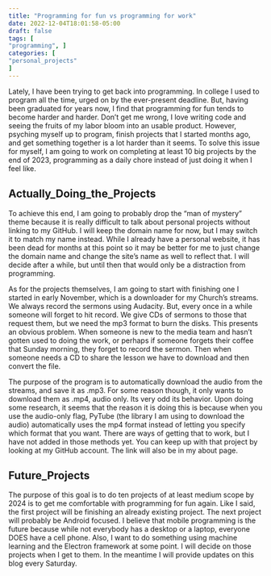 ```yaml
---
title: "Programming for fun vs programming for work"
date: 2022-12-04T18:01:58-05:00
draft: false
tags: [
"programming", ]
categories: [
"personal_projects"
]
---
```


Lately, I have been trying to get back into programming. In college I used to program all the time, urged on by the ever-present deadline. But, having been graduated for years now, I find that programming for fun tends to become harder and harder. Don’t get me wrong, I love writing code and seeing the fruits of my labor bloom into an usable product. However, psyching myself up to program, finish projects that I started months ago, and get something together is a lot harder than it seems. To solve this issue for myself, I am going to work on completing at least 10 big projects by the end of 2023, programming as a daily chore instead of just doing it when I feel like.


## Actually_Doing_the_Projects

To achieve this end, I am going to probably drop the “man of mystery” theme because it is really difficult to talk about personal projects without linking to my GitHub. I will keep the domain name for now, but I may switch it to match my name instead. While I already have a personal website, it has been dead for months at this point so it may be better for me to just change the domain name and change the site’s name as well to reflect that. I will decide after a while, but until then that would only be a distraction from programming.

As for the projects themselves, I am going to start with finishing one I started in early November, which is a downloader for my Church’s streams. We always record the sermons using Audacity. But, every once in a while someone will forget to hit record. We give CDs of sermons to those that request them, but we need the mp3 format to burn the disks. This presents an obvious problem. When someone is new to the media team and hasn’t gotten used to doing the work, or perhaps if someone forgets their coffee that Sunday morning, they forget to record the sermon. Then when someone needs a CD to share the lesson we have to download and then convert the file.

The purpose of the program is to automatically download the audio from the streams, and save it as .mp3. For some reason though, it only wants to download them as .mp4, audio only. Its very odd its behavior. Upon doing some research, it seems that the reason it is doing this is because when you use the audio-only flag, PyTube (the library I am using to download the audio) automatically uses the mp4 format instead of letting you specify which format that you want. There are ways of getting that to work, but I have not added in those methods yet. You can keep up with that project by looking at my GitHub account. The link will also be in my about page.

## Future_Projects

The purpose of this goal is to do ten projects of at least medium scope by 2024 is to get me comfortable with programming for fun again. Like I said, the first project will be finishing an already existing project. The next project will probably be Android focused. I believe that mobile programming is the future because while not everybody has a desktop or a laptop, everyone DOES have a cell phone. Also, I want to do something using machine learning and the Electron framework at some point. I will decide on those projects when I get to them. In the meantime I will provide updates on this blog every Saturday.